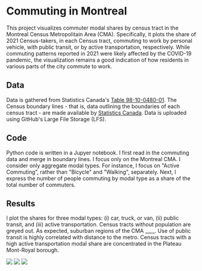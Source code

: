 # Commuting in Montreal
This project visualizes commuter modal shares by census tract in the Montreal Census Metropolitain Area (CMA). Specifically, it plots the share of 2021 Census-takers, in each Census tract, commuting to work by personal vehicle, with public transit, or by active transportation, respectively. While commuting patterns reported in 2021 were likely affected by the COVID-19 pandemic, the visualization remains a good indication of how residents in various parts of the city commute to work.

## Data
Data is gathered from Statistics Canada's [Table 98-10-0480-01](https://www150.statcan.gc.ca/t1/tbl1/en/tv.action?pid=9810048001). The Census boundary lines - that is, data outlining the boundaries of each census tract - are made available by [Statistics Canada](https://www12.statcan.gc.ca/census-recensement/2021/geo/sip-pis/boundary-limites/index2021-eng.cfm?year=21). Data is uploaded using GitHub's Large File Storage (LFS).

## Code
Python code is written in a Jupyer notebook. I first read in the commuting data and merge in boundary lines. I focus only on the Montreal CMA. I consider only aggregate modal types. For instance, I focus on "Active Commuting", rather than "Bicycle" and "Walking", separately. Next, I express the number of people commuting by modal type as a share of the total number of commuters.

## Results
I plot the shares for three modal types: (i) car, truck, or van, (ii) public transit, and (iii) active transportation. Census tracts without population are greyed out. As expected, suburban regions of the CMA ____. Use of public transit is highly correlated with distance to the metro. Census tracts with a high active transportation modal share are concentrated in the Plateau Mont-Royal borough.

<img src="https://github.com/robertialenti/Commuting-in-Montreal/raw/main/figures/Car, truck or van_map.jpg">

<img src="https://github.com/robertialenti/Commuting-in-Montreal/raw/main/figures/Public transit_map.jpg">

<img src="https://github.com/robertialenti/Commuting-in-Montreal/raw/main/figures/Active transportation_map.jpg">
